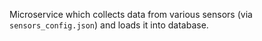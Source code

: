 Microservice which collects data from various sensors (via `sensors_config.json`) and loads it into database.
